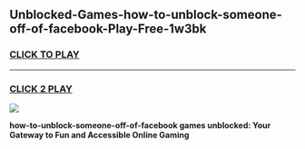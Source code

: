 
## Unblocked-Games-how-to-unblock-someone-off-of-facebook-Play-Free-1w3bk
<h3>
<a href="https://premium76.site?title=how-to-unblock-someone-off-of-facebook&ref=20M">CLICK TO PLAY</a></h3>
<hr>

<h3>
<a href="https://premium76.site?title=how-to-unblock-someone-off-of-facebook&ref=20M">CLICK 2 PLAY</a>
  
</h3>

<a href="https://premium76.site?title=how-to-unblock-someone-off-of-facebook&ref=19M"><img src="https://clearcache.store/games.png"></a>


**how-to-unblock-someone-off-of-facebook games unblocked: Your Gateway to Fun and Accessible Online Gaming**
